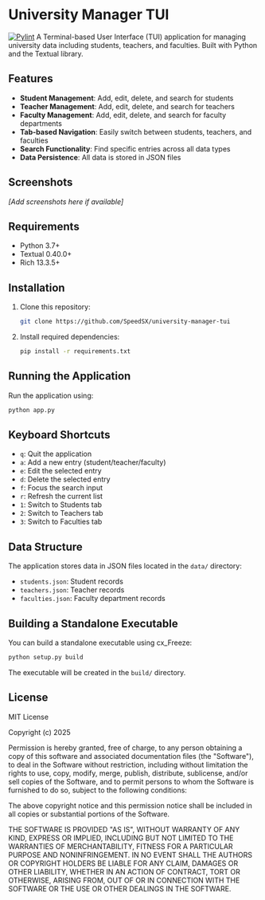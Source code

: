 # University Manager TUI

[![Pylint](https://github.com/SpeedSX/university-manager-tui/actions/workflows/pylint.yml/badge.svg)](https://github.com/SpeedSX/university-manager-tui/actions/workflows/pylint.yml)
A Terminal-based User Interface (TUI) application for managing university data including students, teachers, and faculties. Built with Python and the Textual library.

## Features

- **Student Management**: Add, edit, delete, and search for students
- **Teacher Management**: Add, edit, delete, and search for teachers
- **Faculty Management**: Add, edit, delete, and search for faculty departments
- **Tab-based Navigation**: Easily switch between students, teachers, and faculties
- **Search Functionality**: Find specific entries across all data types
- **Data Persistence**: All data is stored in JSON files

## Screenshots

*[Add screenshots here if available]*

## Requirements

- Python 3.7+
- Textual 0.40.0+
- Rich 13.3.5+

## Installation

1. Clone this repository:
   ```bash
   git clone https://github.com/SpeedSX/university-manager-tui
   ```

2. Install required dependencies:
   ```bash
   pip install -r requirements.txt
   ```

## Running the Application

Run the application using:

```bash
python app.py
```

## Keyboard Shortcuts

- `q`: Quit the application
- `a`: Add a new entry (student/teacher/faculty)
- `e`: Edit the selected entry
- `d`: Delete the selected entry
- `f`: Focus the search input
- `r`: Refresh the current list
- `1`: Switch to Students tab
- `2`: Switch to Teachers tab
- `3`: Switch to Faculties tab

## Data Structure

The application stores data in JSON files located in the `data/` directory:
- `students.json`: Student records
- `teachers.json`: Teacher records
- `faculties.json`: Faculty department records

## Building a Standalone Executable

You can build a standalone executable using cx_Freeze:

```bash
python setup.py build
```

The executable will be created in the `build/` directory.

## License

MIT License

Copyright (c) 2025

Permission is hereby granted, free of charge, to any person obtaining a copy
of this software and associated documentation files (the "Software"), to deal
in the Software without restriction, including without limitation the rights
to use, copy, modify, merge, publish, distribute, sublicense, and/or sell
copies of the Software, and to permit persons to whom the Software is
furnished to do so, subject to the following conditions:

The above copyright notice and this permission notice shall be included in all
copies or substantial portions of the Software.

THE SOFTWARE IS PROVIDED "AS IS", WITHOUT WARRANTY OF ANY KIND, EXPRESS OR
IMPLIED, INCLUDING BUT NOT LIMITED TO THE WARRANTIES OF MERCHANTABILITY,
FITNESS FOR A PARTICULAR PURPOSE AND NONINFRINGEMENT. IN NO EVENT SHALL THE
AUTHORS OR COPYRIGHT HOLDERS BE LIABLE FOR ANY CLAIM, DAMAGES OR OTHER
LIABILITY, WHETHER IN AN ACTION OF CONTRACT, TORT OR OTHERWISE, ARISING FROM,
OUT OF OR IN CONNECTION WITH THE SOFTWARE OR THE USE OR OTHER DEALINGS IN THE
SOFTWARE.
